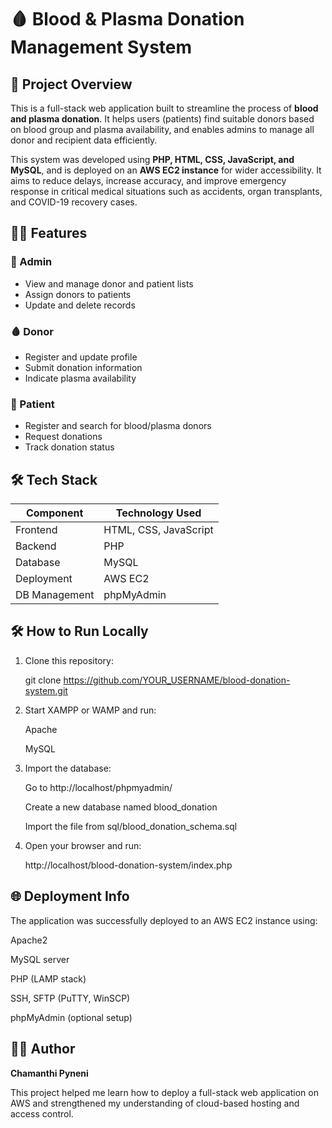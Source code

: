 # 🩸 Blood & Plasma Donation Management System

## 📌 Project Overview

This is a full-stack web application built to streamline the process of **blood and plasma donation**. It helps users (patients) find suitable donors based on blood group and plasma availability, and enables admins to manage all donor and recipient data efficiently.

This system was developed using **PHP, HTML, CSS, JavaScript, and MySQL**, and is deployed on an **AWS EC2 instance** for wider accessibility. It aims to reduce delays, increase accuracy, and improve emergency response in critical medical situations such as accidents, organ transplants, and COVID-19 recovery cases.


## 👨‍💻 Features

### 👤 Admin
- View and manage donor and patient lists
- Assign donors to patients
- Update and delete records

### 🩸 Donor
- Register and update profile
- Submit donation information
- Indicate plasma availability

### 🏥 Patient
- Register and search for blood/plasma donors
- Request donations
- Track donation status



## 🛠 Tech Stack

| Component       | Technology Used       |
|----------------|------------------------|
| Frontend       | HTML, CSS, JavaScript  |
| Backend        | PHP                    |
| Database       | MySQL                  |
| Deployment     | AWS EC2                |
| DB Management  | phpMyAdmin             |



## 🛠️ How to Run Locally

1. Clone this repository:
   
   git clone https://github.com/YOUR_USERNAME/blood-donation-system.git

2. Start XAMPP or WAMP and run:

   Apache

   MySQL

3. Import the database:

   Go to http://localhost/phpmyadmin/

   Create a new database named blood_donation

   Import the file from sql/blood_donation_schema.sql

4. Open your browser and run:

   http://localhost/blood-donation-system/index.php


## 🌐 Deployment Info

The application was successfully deployed to an AWS EC2 instance using:

   Apache2

   MySQL server

   PHP (LAMP stack)

   SSH, SFTP (PuTTY, WinSCP)

   phpMyAdmin (optional setup)



## 🙋‍♀️ Author

**Chamanthi Pyneni**  

This project helped me learn how to deploy a full-stack web application on AWS and strengthened my understanding of cloud-based hosting and access control.

